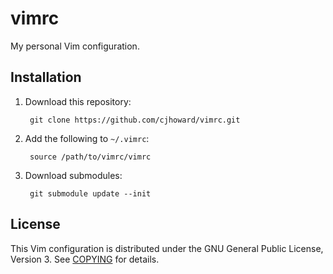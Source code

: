 # vimrc

My personal Vim configuration.

## Installation

1. Download this repository:

        git clone https://github.com/cjhoward/vimrc.git

2. Add the following to `~/.vimrc`:

        source /path/to/vimrc/vimrc

3. Download submodules:

        git submodule update --init

## License

This Vim configuration is distributed under the GNU General Public License, Version 3. See [COPYING](./COPYING) for details.

